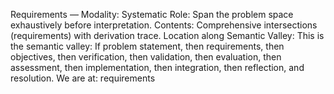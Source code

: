 Requirements — Modality: Systematic
Role: Span the problem space exhaustively before interpretation.
Contents: Comprehensive intersections (requirements) with derivation trace.
Location along Semantic Valley: This is the semantic valley:  If problem statement, then requirements, then objectives, then verification, then validation, then evaluation, then assessment, then implementation, then integration, then reflection, and resolution.  We are at: requirements

